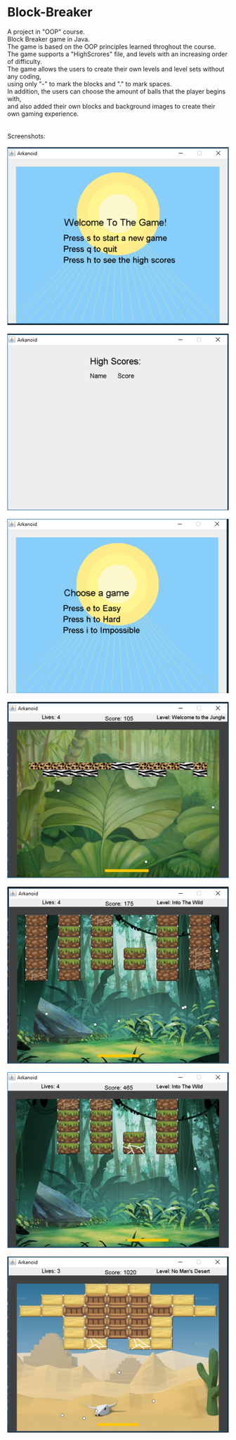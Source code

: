 # Block-Breaker
A project in "OOP" course.<br/>
Block Breaker game in Java.<br/>
The game is based on the OOP principles learned throghout the course.<br/>
The game supports a "HighScrores" file, and levels with an increasing order of difficulty.<br/>
The game allows the users to create their own levels and level sets without any coding,<br/>
using only "-" to mark the blocks and "." to mark spaces.<br/>
In addition, the users can choose the amount of balls that the player begins with,<br/>
and also added their own blocks and background images to create their own gaming experience.<br/>
<br/><br/>
Screenshots:
<br/><br/>
![Screenshot1](screenshots/1.PNG)
<br/><br/>
![Screenshot2](screenshots/2.PNG)
<br/><br/>
![Screenshot3](screenshots/3.PNG)
<br/><br/>
![Screenshot4](screenshots/4.PNG)
<br/><br/>
![Screenshot5](screenshots/5.PNG)
<br/><br/>
![Screenshot6](screenshots/6.PNG)
<br/><br/>
![Screenshot7](screenshots/7.PNG)
